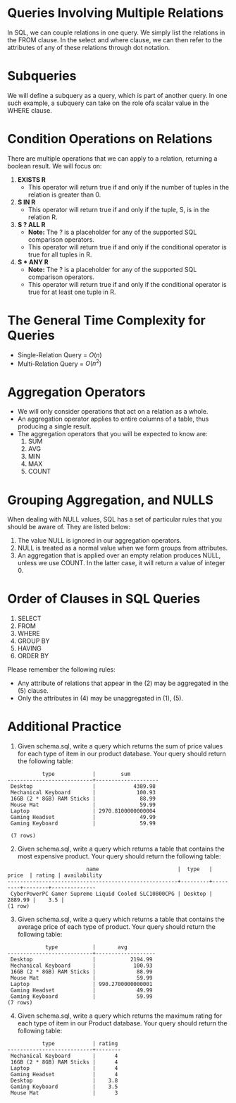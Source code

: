 # Queries Involving Multiple Relations

In SQL, we can couple relations in one query. We simply list the relations in the FROM clause. 
In the select and where clause, we can then refer to the attributes of any of these relations through dot notation. 

# Subqueries 

We will define a subquery as a query, which is part of another query. 
In one such example, a subquery can take on the role ofa scalar value in the WHERE clause.

# Condition Operations on Relations 

There are multiple operations that we can apply to a relation, returning a boolean result. We will focus on:

1. **EXISTS R**
    - This operator will return true if and only if the number of tuples in the relation is greater than 0.   
2. **S IN R**
    - This operator will return true if and only if the tuple, S, is in the relation R.
3. **S ? ALL R**
    - **Note:** The ? is a placeholder for any of the supported SQL comparison operators.
    - This operator will return true if and only if the conditional operator is true for all tuples in R.
4. **S * ANY R**
    - **Note:** The ? is a placeholder for any of the supported SQL comparison operators.
    - This operator will return true if and only if the conditional operator is true for at least one tuple in R.

# The General Time Complexity for Queries
- Single-Relation Query = $O(n)$
- Multi-Relation Query = $O(n^2)$

# Aggregation Operators 
- We will only consider operations that act on a relation as a whole. 
- An aggregation operator applies to entire columns of a table, thus producing a single result.
- The aggregation operators that you will be expected to know are:
    1. SUM
    2. AVG
    3. MIN
    4. MAX
    5. COUNT 

# Grouping Aggregation, and NULLS
When dealing with NULL values, SQL has a set of particular rules that you should be aware of. They are listed below:
1. The value NULL is ignored in our aggregation operators.
2. NULL is treated as a normal value when we form groups from attributes.
3. An aggregation that is applied over an empty relation produces NULL, unless we use COUNT. In the latter case, it will return a value of integer 0.

# Order of Clauses in SQL Queries 
1. SELECT
2. FROM
3. WHERE
4. GROUP BY 
5. HAVING 
6. ORDER BY 

Please remember the following rules:
- Any attribute of relations that appear in the (2) may be aggregated in the (5) clause.
- Only the attributes in (4) may be unaggregated in (1), (5).

# Additional Practice

1. Given schema.sql, write a query which returns the sum of price values for each type of item in our product database. Your query should return the following table:
```
           type            |        sum
---------------------------+--------------------
 Desktop                   |            4389.98
 Mechanical Keyboard       |             100.93
 16GB (2 * 8GB) RAM Sticks |              88.99
 Mouse Mat                 |              59.99
 Laptop                    | 2970.8100000000004
 Gaming Headset            |              49.99
 Gaming Keyboard           |              59.99
 
 (7 rows)
```

2. Given schema.sql, write a query which returns a table that contains the most expensive product.
Your query should return the following table:

```
                         name                         |  type   |  price  | rating | availability
------------------------------------------------------+---------+---------+--------+--------------
 CyberPowerPC Gamer Supreme Liquid Cooled SLC10800CPG | Desktop | 2889.99 |    3.5 |
(1 row)
```

3. Given schema.sql, write a query which returns a table that contains the average price of each type of product.
Your query should return the following table:

```
            type           |       avg
---------------------------+-------------------
 Desktop                   |           2194.99
 Mechanical Keyboard       |            100.93
 16GB (2 * 8GB) RAM Sticks |             88.99
 Mouse Mat                 |             59.99
 Laptop                    | 990.2700000000001
 Gaming Headset            |             49.99
 Gaming Keyboard           |             59.99
(7 rows)
```

4. Given schema.sql, write a query which returns the maximum rating for each type of item in our Product database. Your query should return the following table:
```
           type            | rating
---------------------------+--------
 Mechanical Keyboard       |      4
 16GB (2 * 8GB) RAM Sticks |      4
 Laptop                    |      4
 Gaming Headset            |      4
 Desktop                   |    3.8
 Gaming Keyboard           |    3.5
 Mouse Mat                 |      3
```
